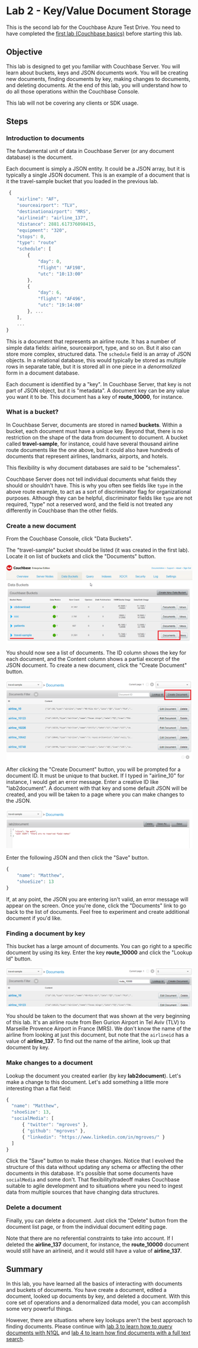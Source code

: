 # Lab 2 - Key/Value Document Storage

This is the second lab for the Couchbase Azure Test Drive. You need to have completed the [first lab (Couchbase basics)](1couchbasebasics.md) before starting this lab.

## Objective

This lab is designed to get you familiar with Couchbase Server. You will learn about buckets, keys and JSON documents work. You will be creating new documents, finding documents by key, making changes to documents, and deleting documents. At the end of this lab, you will understand how to do all those operations within the Couchbase Console.

This lab will not be covering any clients or SDK usage.

## Steps

### Introduction to documents

The fundamental unit of data in Couchbase Server (or any document database) is the document.

Each document is simply a JSON entity. It could be a JSON array, but it is typically a single JSON document. This is an example of a document that is it the travel-sample bucket that you loaded in the previous lab.

```javascript
 {
    "airline": "AF",
    "sourceairport": "TLV",
    "destinationairport": "MRS",
    "airlineid": "airline_137",
    "distance": 2881.617376098415,
    "equipment": "320",
    "stops": 0,
    "type": "route"
    "schedule": [
        {
            "day": 0,
            "flight": "AF198",
            "utc": "10:13:00"
        },
        {
            "day": 6,
            "flight": "AF496",
            "utc": "19:14:00"
        }, ...
    ],
    ...
}
```

This is a document that represents an airline route. It has a number of simple data fields: airline, sourceairport, type, and so on. But it also can store more complex, structured data. The `schedule` field is an array of JSON objects. In a relational database, this would typically be stored as multiple rows in separate table, but it is stored all in one piece in a _denormalized_ form in a document database.

Each document is identified by a "key". In Couchbase Server, that key is not part of JSON object, but it is "metadata". A document key can be any value you want it to be. This document has a key of **route_10000**, for instance.

### What is a bucket?

In Couchbase Server, documents are stored in named **buckets**. Within a bucket, each document must have a unique key. Beyond that, there is no restriction on the shape of the data from document to document. A bucket called **travel-sample**, for instance, could have several thousand airline route documents like the one above, but it could also have hundreds of documents that represent airlines, landmarks, airports, and hotels.

This flexibility is why document databases are said to be "schemaless".

Couchbase Server does not tell individual documents what fields they should or shouldn't have. This is why you often see fields like `type` in the above route example, to act as a sort of discriminator flag for organizational purposes. Although they can be helpful, discriminator fields like `type` are not required, "type" not a reserved word, and the field is not treated any differently in Couchbase than the other fields.

### Create a new document

From the Couchbase Console, click "Data Buckets".

The "travel-sample" bucket should be listed (it was created in the first lab). Locate it on list of buckets and click the "Documents" button.

![List of buckets in Couchbase Console](/images/0201-bucket-list.png)

You should now see a list of documents. The ID column shows the key for each document, and the Content column shows a partial excerpt of the JSON document. To create a new document, click the "Create Document" button.

![List of documents in a bucket](/images/0202-document-list.png)

After clicking the "Create Document" button, you will be prompted for a document ID. It must be unique to that bucket. If I typed in "airline_10" for instance, I would get an error message. Enter a creative ID like "lab2document". A document with that key and some default JSON will be created, and you will be taken to a page where you can make changes to the JSON.

![Edit document](/images/0203-edit-document.png)

Enter the following JSON and then click the "Save" button.

```javascript
{
    "name": "Matthew",
    "shoeSize": 13
}
```

If, at any point, the JSON you are entering isn't valid, an error message will appear on the screen. Once you're done, click the "Documents" link to go back to the list of documents. Feel free to experiment and create additional document if you'd like.

### Finding a document by key

This bucket has a large amount of documents. You can go right to a specific document by using its key. Enter the key **route_10000** and click the "Lookup Id" button.

![Lookup document by key](/images/0204-lookup-by-key.png)

You should be taken to the document that was shown at the very beginning of this lab. It's an airline route from Ben Gurion Airport in Tel Aviv (TLV) to Marseille Provence Airport in France (MRS). We don't know the name of the airline from looking at just this document, but note that the `airlineid` has a value of **airline_137**. To find out the name of the airline, look up that document by key.

### Make changes to a document

Lookup the document you created earlier (by key **lab2document**). Let's make a change to this document. Let's add something a little more interesting than a flat field:

```javascript
{
  "name": "Matthew",
  "shoeSize": 13,
  "socialMedia": [
      { "twitter": "mgroves" },
      { "github": "mgroves" },
      { "linkedin": "https://www.linkedin.com/in/mgroves/" }
  ]
}
```

Click the "Save" button to make these changes. Notice that I evolved the structure of this data without updating any schema or affecting the other documents in this database. It's possible that some documents have `socialMedia` and some don't. That flexibility/tradeoff makes Couchbase suitable to agile development and to situations where you need to ingest data from multiple sources that have changing data structures.

### Delete a document

Finally, you can delete a document. Just click the "Delete" button from the document list page, or from the individual document editing page.

Note that there are no referential constraints to take into account. If I deleted the **airline_137** document, for instance, the **route_10000** document would still have an airlineid, and it would still have a value of **airline_137**.

## Summary

In this lab, you have learned all the basics of interacting with documents and buckets of documents. You have create a document, edited a document, looked up documents by key, and deleted a document. With this core set of operations and a denormalized data model, you can accomplish some very powerful things.

However, there are situations where key lookups aren't the best approach to finding documents. Please continue with [lab 3 to learn how to query documents with N1QL](3queryingwithn1ql.md) and [lab 4 to learn how find documents with a full text search](4fts.md).